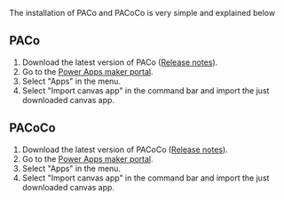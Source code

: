 The installation of PACo and PACoCo is very simple and explained below

## PACo

1. Download the latest version of PACo ([Release notes](./Releases/Release%20notes.md)).
2. Go to the [Power Apps maker portal](https://make.powerapps.com/).
3. Select "Apps" in the menu.
4. Select "Import canvas app" in the command bar and import the just downloaded canvas app.

## PACoCo

1. Download the latest version of PACoCo ([Release notes](./Releases/Release%20notes.md)).
2. Go to the [Power Apps maker portal](https://make.powerapps.com/).
3. Select "Apps" in the menu.
4. Select "Import canvas app" in the command bar and import the just downloaded canvas app.
